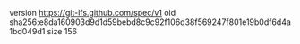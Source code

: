 version https://git-lfs.github.com/spec/v1
oid sha256:e8da160903d9d1d59bebd8c9c92f106d38f569247f801e19b0df6d4a1bd049d1
size 156
